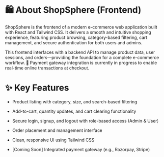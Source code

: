# 🛍️ About ShopSphere (Frontend)
ShopSphere is the frontend of a modern e-commerce web application built with React and Tailwind CSS. It delivers a smooth and intuitive shopping experience, featuring product browsing, category-based filtering, cart management, and secure authentication for both users and admins.

This frontend interfaces with a backend API to manage product data, user sessions, and orders—providing the foundation for a complete e-commerce workflow.
🚀 Payment gateway integration is currently in progress to enable real-time online transactions at checkout.

# ✨ Key Features
- Product listing with category, size, and search-based filtering

- Add-to-cart, quantity updates, and cart clearing functionality

- Secure login, signup, and logout with role-based access (Admin & User)

- Order placement and management interface

- Clean, responsive UI using Tailwind CSS

- [Coming Soon] Integrated payment gateway (e.g., Razorpay, Stripe)
